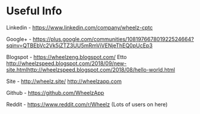 # Useful Info

Linkedin - https://www.linkedin.com/company/wheelz-cptc

Google+ - https://plus.google.com/communities/108197667801922524664?sqinv=QTBEbVc2Vk5jZTZ3UU5mRmViVENjeThEQ0pUcEp3

Blogspot - https://wheelzeng.blogspot.com/
Etto 
http://wheelzspeed.blogspot.com/2018/09/new-site.htmlhttp://wheelzspeed.blogspot.com/2018/08/hello-world.html



Site - http://wheelz.site/
http://wheelzapp.com

Github - https://github.com/WheelzApp

Reddit - https://www.reddit.com/r/Wheelz (Lots of users on here)
